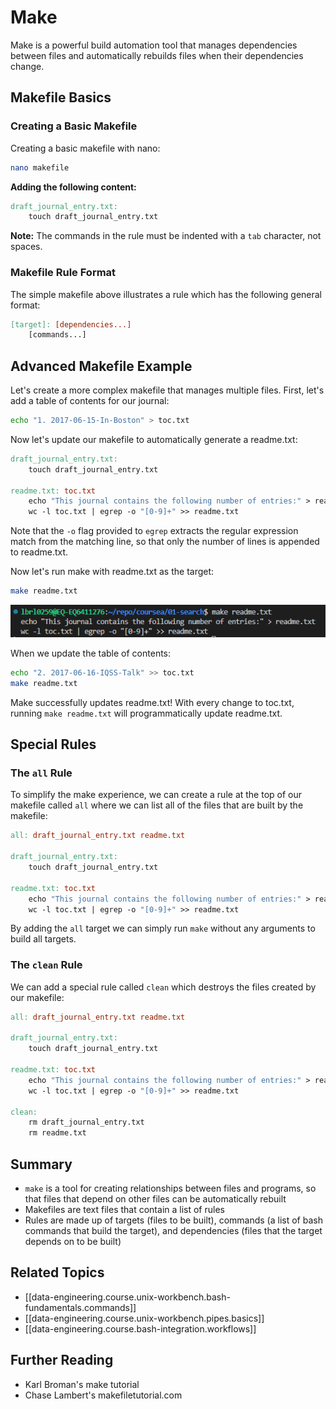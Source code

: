 # Make

Make is a powerful build automation tool that manages dependencies between files and automatically rebuilds files when their dependencies change.

## Makefile Basics

### Creating a Basic Makefile

Creating a basic makefile with nano:

```bash
nano makefile
```

**Adding the following content:**

```makefile
draft_journal_entry.txt:
	touch draft_journal_entry.txt
```

**Note:** The commands in the rule must be indented with a `tab` character, not spaces.

### Makefile Rule Format

The simple makefile above illustrates a rule which has the following general format:

```makefile
[target]: [dependencies...]
	[commands...]
```

## Advanced Makefile Example

Let's create a more complex makefile that manages multiple files. First, let's add a table of contents for our journal:

```bash
echo "1. 2017-06-15-In-Boston" > toc.txt
```

Now let's update our makefile to automatically generate a readme.txt:

```makefile
draft_journal_entry.txt:
	touch draft_journal_entry.txt

readme.txt: toc.txt
	echo "This journal contains the following number of entries:" > readme.txt
	wc -l toc.txt | egrep -o "[0-9]+" >> readme.txt
```

Note that the `-o` flag provided to `egrep` extracts the regular expression match from the matching line, so that only the number of lines is appended to readme.txt.

Now let's run make with readme.txt as the target:

```bash
make readme.txt
```

![Make command execution example](assets/images/unix-workbench/image-12.png)

When we update the table of contents:

```bash
echo "2. 2017-06-16-IQSS-Talk" >> toc.txt
make readme.txt
```

Make successfully updates readme.txt! With every change to toc.txt, running `make readme.txt` will programmatically update readme.txt.

## Special Rules

### The `all` Rule

To simplify the make experience, we can create a rule at the top of our makefile called `all` where we can list all of the files that are built by the makefile:

```makefile
all: draft_journal_entry.txt readme.txt

draft_journal_entry.txt:
	touch draft_journal_entry.txt

readme.txt: toc.txt
	echo "This journal contains the following number of entries:" > readme.txt
	wc -l toc.txt | egrep -o "[0-9]+" >> readme.txt
```

By adding the `all` target we can simply run `make` without any arguments to build all targets.

### The `clean` Rule

We can add a special rule called `clean` which destroys the files created by our makefile:

```makefile
all: draft_journal_entry.txt readme.txt

draft_journal_entry.txt:
	touch draft_journal_entry.txt

readme.txt: toc.txt
	echo "This journal contains the following number of entries:" > readme.txt
	wc -l toc.txt | egrep -o "[0-9]+" >> readme.txt

clean:
	rm draft_journal_entry.txt
	rm readme.txt
```

## Summary

- `make` is a tool for creating relationships between files and programs, so that files that depend on other files can be automatically rebuilt
- Makefiles are text files that contain a list of rules
- Rules are made up of targets (files to be built), commands (a list of bash commands that build the target), and dependencies (files that the target depends on to be built)

## Related Topics

- [[data-engineering.course.unix-workbench.bash-fundamentals.commands]]
- [[data-engineering.course.unix-workbench.pipes.basics]]
- [[data-engineering.course.bash-integration.workflows]]

## Further Reading

- Karl Broman's make tutorial
- Chase Lambert's makefiletutorial.com